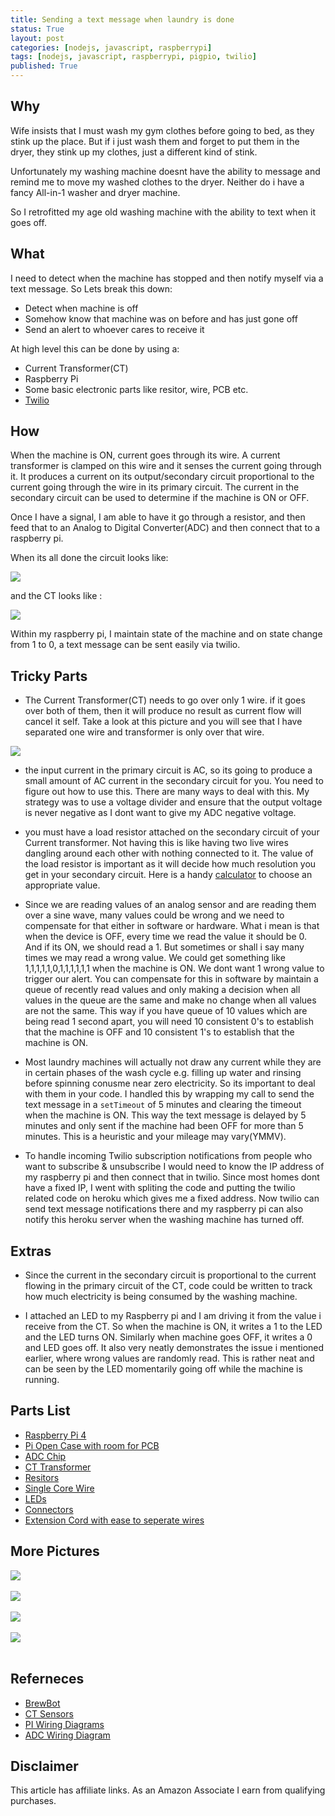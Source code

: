 ```yaml
---
title: Sending a text message when laundry is done
status: True
layout: post
categories: [nodejs, javascript, raspberrypi]
tags: [nodejs, javascript, raspberrypi, pigpio, twilio]
published: True
---
```


## Why
Wife insists that I must wash my gym clothes before going to bed, as they stink up the place. But if i just wash them and forget to put them in the dryer, they stink up my clothes, just a different kind of stink.

Unfortunately my washing machine doesnt have the ability to message and remind me to move my washed clothes to the dryer. Neither do i have a fancy All-in-1 washer and dryer machine. 

So I retrofitted my age old washing machine with the ability to text when it goes off.   

## What
I need to detect when the machine has stopped and then notify myself via a text message. So Lets break this down:

- Detect when machine is off
- Somehow know that machine was on before and has just gone off
- Send an alert to whoever cares to receive it   
 
At high level this can be done by using a:

- Current Transformer(CT)
- Raspberry Pi
- Some basic electronic parts like resitor, wire, PCB etc. 
- [Twilio](www.twilio.com/referral/rEcrln)

## How

When the machine is ON, current goes through its wire. A current transformer is clamped on this wire and it senses the current going through it. It produces a current on its output/secondary circuit proportional to the current going through the wire in its primary circuit. The current in the secondary circuit can be used to determine if the machine is ON or OFF.

Once I have a signal, I am able to have it go through a resistor, and then feed that to an Analog to Digital Converter(ADC) and then connect that to a raspberry pi.

When its all done the circuit looks like:

<img src='/assets/laundry/pic1.jpg' class="center" />

and the CT looks like :

<img src='/assets/laundry/pic3.jpg' class="center" />

Within my raspberry pi, I maintain state of the machine and on state change from 1 to 0, a text message can be sent easily via twilio.

## Tricky Parts

- The Current Transformer(CT) needs to go over only 1 wire. if it goes over both of them, then it will produce no result as current flow will cancel it self. Take a look at this picture and you will see that I have separated one wire and transformer is only over that wire.

<img src='/assets/laundry/pic7.jpg' class="center" />

- the input current in the primary circuit is AC, so its going to produce a small amount of AC current in the secondary circuit for you. You need to figure out how to use this. There are many ways to deal with this. My strategy was to use a voltage divider and ensure that the output voltage is never negative as I dont want to give my ADC negative voltage. 

- you must have a load resistor attached on the secondary circuit of your Current transformer. Not having this is like having two live wires dangling around each other with nothing connected to it. The value of the load resistor is important as it will decide how much resolution you get in your secondary circuit. Here is a handy [calculator](https://tyler.anairo.com/projects/open-energy-monitor-calculator) to choose an appropriate value.

- Since we are reading values of an analog sensor and are reading them over a sine wave, many values could be wrong and we need to compensate for that either in software or hardware. What i mean is that when the device is OFF, every time we read the value it should be 0. And if its ON, we should read a 1. But sometimes or shall i say many times we may read a wrong value. We could get something like 1,1,1,1,1,0,1,1,1,1,1,1 when the machine is ON. We dont want 1 wrong value to trigger our alert. You can compensate for this in software by maintain a queue of recently read values and only making a decision when all values in the queue are the same and make no change when all values are not the same. This way if you have queue of 10 values which are being read 1 second apart, you will need 10 consistent 0's to establish that the machine is OFF and 10 consistent 1's to establish that the machine is ON.
   
- Most laundry machines will actually not draw any current while they are in certain phases of the wash cycle e.g. filling up water and rinsing before spinning conusme near zero electricity. So its important to deal with them in your code. I handled this by wrapping my call to send the text message in a `setTimeout` of 5 minutes and clearing the timeout when the machine is ON. This way the text message is delayed by 5 minutes and only sent if the machine had been OFF for more than 5 minutes. This is a heuristic and your mileage may vary(YMMV).

- To handle incoming Twilio subscription notifications from people who want to subscribe & unsubscribe I would need to know the IP address of my raspberry pi and then connect that in twilio. Since most homes dont have a fixed IP, I went with spliting the code and putting the twilio related code on heroku which gives me a fixed address. Now twilio can send text message notifications there and my raspberry pi can also notify this heroku server when the washing machine has turned off.

## Extras

- Since the current in the secondary circuit is proportional to the current flowing in the primary circuit of the CT, code could be written to track how much electricity is being consumed by the washing machine.

- I attached an LED to my Raspberry pi and I am driving it from the value i receive from the CT. So when the machine is ON, it writes a 1 to the LED and the LED turns ON. Similarly when machine goes OFF, it writes a 0 and LED goes off. It also very neatly demonstrates the issue i mentioned earlier, where wrong values are randomly read. This is rather neat and can be seen by the LED momentarily going off while the machine is running. 

## Parts List
- [Raspberry Pi 4](https://amzn.to/2modkn2)
- [Pi Open Case with room for PCB](https://amzn.to/2modkn2)
- [ADC Chip](https://amzn.to/2ndX5JM)
- [CT Transformer](https://amzn.to/2nZ9LnN)
- [Resitors](https://amzn.to/2oLwqV7)
- [Single Core Wire](https://amzn.to/2nXuVmg)
- [LEDs](https://amzn.to/2oKKQEX)
- [Connectors](https://amzn.to/2o3Vki9)
- [Extension Cord with ease to seperate wires](https://amzn.to/2oLG2iF)

## More Pictures

<img src='/assets/laundry/pic2.jpg' /> <br/><br/>
<img src='/assets/laundry/pic4.jpg' /> <br/><br/>
<img src='/assets/laundry/pic5.jpg' /> <br/><br/>
<img src='/assets/laundry/pic6.jpg' /> <br/><br/>

## Referneces

- [BrewBot](https://github.com/command-tab/brewbot)
- [CT Sensors](https://learn.openenergymonitor.org/electricity-monitoring/ct-sensors/yhdc-sct-013-000-ct-sensor-report)
- [PI Wiring Diagrams](https://docs.microsoft.com/en-us/windows/iot-core/learn-about-hardware/pinmappings/pinmappingsrpi)
- [ADC Wiring Diagram](https://learn.adafruit.com/raspberry-pi-analog-to-digital-converters/mcp3008)

## Disclaimer

This article has affiliate links. As an Amazon Associate I earn from qualifying purchases.

